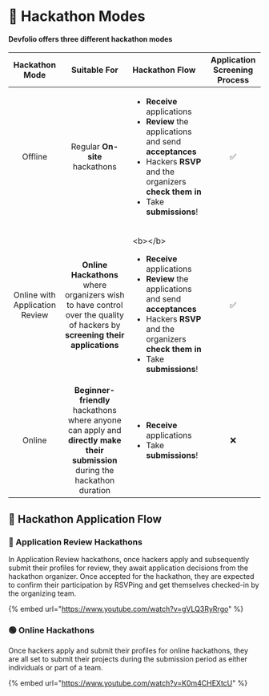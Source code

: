 # 📃 Hackathon Modes

#### Devfolio offers three different hackathon modes 

<table>
  <thead>
    <tr>
      <th style="text-align:center">Hackathon Mode</th>
      <th style="text-align:center">Suitable For</th>
      <th style="text-align:left">Hackathon Flow</th>
      <th style="text-align:center">Application Screening Process</th>
    </tr>
  </thead>
  <tbody>
    <tr>
      <td style="text-align:center">Offline</td>
      <td style="text-align:center">Regular <b>On-site</b> hackathons</td>
      <td style="text-align:left">
        <p></p>
        <ul>
          <li><b>Receive</b> applications</li>
          <li><b>Review</b> the applications and send <b>acceptances</b>
          </li>
          <li>Hackers <b>RSVP</b> and the organizers <b>check them in</b>
          </li>
          <li>Take <b>submissions</b>!</li>
        </ul>
      </td>
      <td style="text-align:center">&#x2705;</td>
    </tr>
    <tr>
      <td style="text-align:center">Online with Application Review</td>
      <td style="text-align:center"><b>Online Hackathons</b> where organizers wish to have control over the
        quality of hackers by <b>screening their applications</b>
      </td>
      <td style="text-align:left">
        <p>&lt;b&gt;&lt;/b&gt;</p>
        <ul>
          <li><b>Receive</b> applications</li>
          <li><b>Review</b> the applications and send <b>acceptances</b>
          </li>
          <li>Hackers <b>RSVP</b> and the organizers <b>check them in</b>
          </li>
          <li>Take <b>submissions</b>!</li>
        </ul>
      </td>
      <td style="text-align:center">&#x2705;</td>
    </tr>
    <tr>
      <td style="text-align:center">Online</td>
      <td style="text-align:center"><b>Beginner-friendly</b> hackathons where anyone can apply and <b>directly make their submission</b> during
        the hackathon duration</td>
      <td style="text-align:left">
        <ul>
          <li><b>Receive</b> applications</li>
          <li>Take <b>submissions</b>!</li>
        </ul>
      </td>
      <td style="text-align:center">&#x274C;</td>
    </tr>
  </tbody>
</table>

## 🎥 Hackathon Application Flow

### 📜 Application Review Hackathons

In Application Review hackathons, once hackers apply and subsequently submit their profiles for review, they await application decisions from the hackathon organizer. Once accepted for the hackathon, they are expected to confirm their participation by RSVPing and get themselves checked-in by the organizing team.

{% embed url="https://www.youtube.com/watch?v=gVLQ3RyRrgo" %}



### 🟢 Online Hackathons

Once hackers apply and submit their profiles for online hackathons, they are all set to submit their projects during the submission period as either individuals or part of a team.

{% embed url="https://www.youtube.com/watch?v=K0m4CHEXtcU" %}



